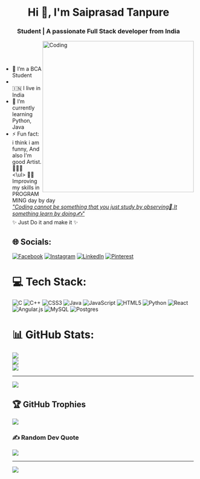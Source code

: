 <h1 align="center">Hi 👋, I'm Saiprasad Tanpure</h1>
<h3 align="center">Student | A passionate Full Stack developer from India</h3>
<img align="right" alt="Coding" width="400" src="https://i.giphy.com/media/qgQUggAC3Pfv687qPC/giphy.webp"></br></br><br>
 <ul>
   <li>👔 I’m a BCA Student 
   <li><br>🇮🇳 I live in India <br>
   <li>💫 I’m currently learning  Python, Java<br>
   <li>⚡ Fun fact: i think i am funny, And also I'm good Artist.🎨🧑‍🎨<br>
  <\ul>
  🧑‍💻Improving my skills in PROGRAMMING day by day<br>
  <i><u>"Coding cannot be something that you just study by observing👀,It something learn by doing✍️"</i></u><br>
 ✨ Just Do it and make it ✨

## 🌐 Socials:
[![Facebook](https://img.shields.io/badge/Facebook-%231877F2.svg?logo=Facebook&logoColor=white)](https://facebook.com/saiprasad.tanpure.3) [![Instagram](https://img.shields.io/badge/Instagram-%23E4405F.svg?logo=Instagram&logoColor=white)](https://instagram.com/saiprasad_tanpure__) [![LinkedIn](https://img.shields.io/badge/LinkedIn-%230077B5.svg?logo=linkedin&logoColor=white)](https://www.linkedin.com/in/saiprasad-tanpure-983727231) [![Pinterest](https://img.shields.io/badge/Pinterest-%23E60023.svg?logo=Pinterest&logoColor=white)](https://pinterest.com/saiprasadtanpure) 

# 💻 Tech Stack:
![C](https://img.shields.io/badge/c-%2300599C.svg?style=for-the-badge&logo=c&logoColor=white) ![C++](https://img.shields.io/badge/c++-%2300599C.svg?style=for-the-badge&logo=c%2B%2B&logoColor=white) ![CSS3](https://img.shields.io/badge/css3-%231572B6.svg?style=for-the-badge&logo=css3&logoColor=white) ![Java](https://img.shields.io/badge/java-%23ED8B00.svg?style=for-the-badge&logo=java&logoColor=white) ![JavaScript](https://img.shields.io/badge/javascript-%23323330.svg?style=for-the-badge&logo=javascript&logoColor=%23F7DF1E) ![HTML5](https://img.shields.io/badge/html5-%23E34F26.svg?style=for-the-badge&logo=html5&logoColor=white) ![Python](https://img.shields.io/badge/python-3670A0?style=for-the-badge&logo=python&logoColor=ffdd54) ![React](https://img.shields.io/badge/react-%2320232a.svg?style=for-the-badge&logo=react&logoColor=%2361DAFB) ![Angular.js](https://img.shields.io/badge/angular.js-%23E23237.svg?style=for-the-badge&logo=angularjs&logoColor=white) ![MySQL](https://img.shields.io/badge/mysql-%2300f.svg?style=for-the-badge&logo=mysql&logoColor=white) ![Postgres](https://img.shields.io/badge/postgres-%23316192.svg?style=for-the-badge&logo=postgresql&logoColor=white)
# 📊 GitHub Stats:
![](https://github-readme-stats.vercel.app/api?username=TanpureSaiprasad&theme=blueberry&hide_border=false&include_all_commits=false&count_private=false)<br/>
![](https://github-readme-streak-stats.herokuapp.com/?user=TanpureSaiprasad&theme=blueberry&hide_border=false)<br/>
![](https://github-readme-stats.vercel.app/api/top-langs/?username=TanpureSaiprasad&theme=blueberry&hide_border=false&include_all_commits=false&count_private=false&layout=compact)

---
[![](https://visitcount.itsvg.in/api?id=TanpureSaiprasad&icon=0&color=0)](https://visitcount.itsvg.in)

## 🏆 GitHub Trophies
![](https://github-profile-trophy.vercel.app/?username=TanpureSaiprasad&theme=juicyfresh&no-frame=true&no-bg=false&margin-w=4)

### ✍️ Random Dev Quote
![](https://quotes-github-readme.vercel.app/api?type=horizontal&theme=tokyonight)

---
[![](https://visitcount.itsvg.in/api?id=TanpureSaiprasad&icon=0&color=0)](https://visitcount.itsvg.in)

